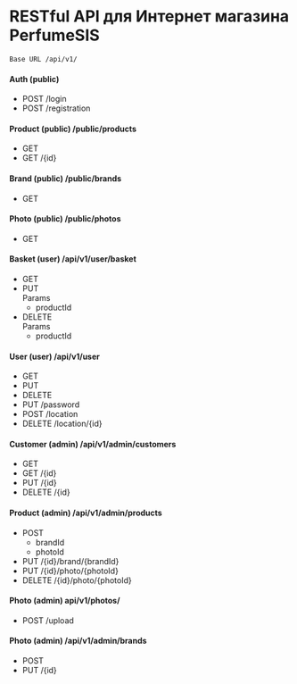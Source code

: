 # RESTful API для Интернет магазина PerfumeSIS

    Base URL /api/v1/

#### Auth (public)
 * POST /login
 * POST /registration

#### Product (public) /public/products
 * GET
 * GET /{id}

#### Brand (public) /public/brands
 * GET

#### Photo (public) /public/photos
 * GET 
 
#### Basket (user) /api/v1/user/basket
 * GET
 * PUT <br/>
   Params
    * productId
 * DELETE <br/>
   Params
    * productId
    
#### User (user) /api/v1/user
 * GET
 * PUT
 * DELETE
 * PUT /password
 * POST /location
 * DELETE /location/{id}
   
#### Customer (admin) /api/v1/admin/customers
 * GET
 * GET /{id}
 * PUT /{id}
 * DELETE /{id}
 
#### Product (admin) /api/v1/admin/products
 * POST
    * brandId
    * photoId
 * PUT /{id}/brand/{brandId}
 * PUT /{id}/photo/{photoId}
 * DELETE /{id}/photo/{photoId}
 
#### Photo (admin) api/v1/photos/
 * POST /upload
 
#### Photo (admin) /api/v1/admin/brands
 * POST
 * PUT /{id}